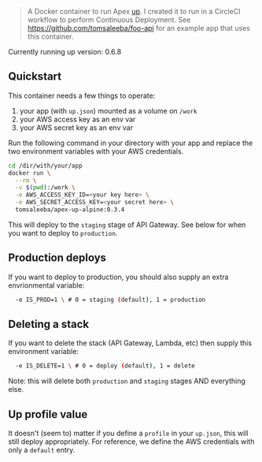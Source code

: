 > A Docker container to run Apex [up](https://up.docs.apex.sh). I created it to run in a CircleCI workflow to perform Continuous Deployment. See https://github.com/tomsaleeba/foo-api for an example app that uses this container.

Currently running up version: 0.6.8

## Quickstart
This container needs a few things to operate:
 1. your app (with `up.json`) mounted as a volume on `/work`
 1. your AWS access key as an env var
 1. your AWS secret key as an env var

Run the following command in your directory with your app and replace the two environment variables with your AWS credentials.

```bash
cd /dir/with/your/app
docker run \
  --rm \
  -v $(pwd):/work \
  -e AWS_ACCESS_KEY_ID=<your key here> \
  -e AWS_SECRET_ACCESS_KEY=<your secret here> \
  tomsaleeba/apex-up-alpine:0.3.4
```
This will deploy to the `staging` stage of API Gateway. See below for when you want to deploy to `production`.

## Production deploys
If you want to deploy to production, you should also supply an extra envrionmental variable:
```bash
  -e IS_PROD=1 \ # 0 = staging (default), 1 = production
```

## Deleting a stack
If you want to delete the stack (API Gateway, Lambda, etc) then supply this environment variable:
```bash
  -e IS_DELETE=1 \ # 0 = deploy (default), 1 = delete
```
Note: this will delete both `production` and `staging` stages AND everything else.

## Up profile value
It doesn't (seem to) matter if you define a `profile` in your `up.json`, this will still deploy appropriately. For reference, we define the AWS credentials with only a `default` entry.

